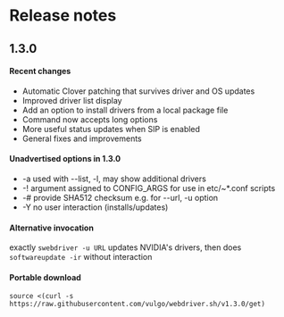 # Release notes

## 1.3.0

#### Recent changes

- Automatic Clover patching that survives driver and OS updates
- Improved driver list display
- Add an option to install drivers from a local package file
- Command now accepts long options
- More useful status updates when SIP is enabled
- General fixes and improvements

#### Unadvertised options in 1.3.0

- -a	used with --list, -l, may show additional drivers
- -!	argument assigned to CONFIG_ARGS for use in etc/~*.conf scripts
- -#	provide SHA512 checksum e.g. for --url, -u option
- -Y	no user interaction (installs/updates)

#### Alternative invocation

exactly ```swebdriver -u URL``` updates NVIDIA's drivers, then does ```softwareupdate -ir``` without interaction

#### Portable download

```source <(curl -s https://raw.githubusercontent.com/vulgo/webdriver.sh/v1.3.0/get)```